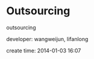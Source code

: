 Outsourcing
===========

outsourcing


developer:
    wangweijun, lifanlong
    
create time:
    2014-01-03 16:07
